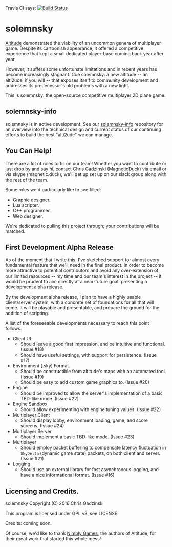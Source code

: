 Travis CI says: [![Build Status](https://travis-ci.org/solemnsky/solemnsky.svg?branch=master)](https://travis-ci.org/solemnsky/solemnsky)

# solemnsky
 
[Altitude](http://altitudegame.com) demonstrated the viability of an uncommon genera 
 of multiplayer game. Despite its cartoonish appearance, it offered a competitive 
 experience that kept a small dedicated player-base coming back year after year.

However, it suffers some unfortunate limitations and in recent years has become
 increasingly stagnant. Cue solemnsky: a new altitude -- an alti2ude, if you will -- that 
 exposes itself to community development and addresses its predecessor's old problems with 
 a new light.

This is solemnsky: the open-source competitive multiplayer 2D plane game.

## solemnsky-info

solemnsky is in active development. See our [solemnsky-info](https://github.com/solemnsky/solemnsky-info) repository for an overview into the technical design and current status of our continuing efforts to build the best "alti2ude" we can manage.

## You Can Help!

There are a lot of roles to fill on our team! Whether you want to contribute or just 
 drop by and say hi, contact Chris Gadzinski (MagneticDuck) via 
 [email](mailto:zenmags@gmail.com) or via skype (magnetic.duck); we'll get up set up
 on our slack group along with the rest of the team.

Some roles we'd particularly like to see filled:
 * Graphic designer.
 * Lua scripter.
 * C++ programmer.
 * Web designer.

We're dedicated to pulling this project through; your contributions will be matched.

## First Development Alpha Release

As of the moment that I write this, I've sketched support for almost every fundamental feature that we'll need in the final product. In order to become more attractive to potential contributors and avoid any over-extension of our limited resources -- my time and our team's interest in the project -- it would be prudent to aim directly at a near-future goal: presenting a development alpha release.

By the development alpha release, I plan to have a highly usable client/server system, with a concrete set of foundations for all that will come. It will be playable and presentable, and prepare the ground for the addition of scripting.

A list of the foreseeable developments necessary to reach this point follows.

* Client UI 
  * Should leave a good first impression, and be intuitive and functional. (Issue #18)
  * Should have useful settings, with support for persistence. (Issue #17)
* Environment (.sky) Format. 
  * Should be constructible from altitude's maps with an automated tool. (Issue #19)
  * Should be easy to add custom game graphics to. (Issue #20)
* Engine 
  * Should be improved to allow the server's implementation of a basic TBD-like mode. (Issue #22)
* Engine Sandbox 
  * Should allow experimenting with engine tuning values. (Issue #22)
* Multiplayer Client 
  * Should display lobby, environment loading, game, and score screens. (Issue #24)
* Multiplayer Server 
  * Should implement a basic TBD-like mode. (Issue #23)
* Multiplayer 
  * Should employ packet buffering to compensate latency fluctuation in `SkyDelta` (dynamic game state) packets, on both client and server. (Issue #21)
* Logging
  * Should use an external library for fast asynchronous logging, and have a nice informational format. (Issue #16)

## Licensing and Credits.

solemnsky  Copyright (C) 2016 Chris Gadzinski

This program is licensed under GPL v3, see LICENSE.

Credits: coming soon.

Of course, we'd like to thank [Nimbly Games](http://nimblygames.com), the authors of
 Altitude, for their great work that started this whole mess!

